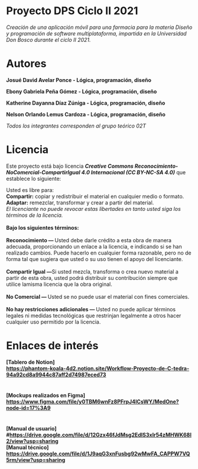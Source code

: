 # Proyecto DPS Ciclo II 2021

<i>Creación de una aplicación móvil para una farmacia para la materia Diseño y programación de software multiplataforma, impartida en la Universidad Don Bosco durante el ciclo II 2021.</i>

# Autores
<b>Josué David Avelar Ponce - Lógica, programación, diseño</b>

<b>Ebony Gabriela Peña Gómez - Lógica, programación, diseño</b>

<b>Katherine Dayanna Díaz Zúniga - Lógica, programación, diseño</b>

<b>Nelson Orlando Lemus Cardoza - Lógica, programación, diseño</b>

<i>Todos los integrantes corresponden al grupo teórico 02T</i>

# Licencia

Este proyecto está bajo licencia <b><i>Creative Commons Reconocimiento-NoComercial-CompartirIgual 4.0 Internacional (CC BY-NC-SA 4.0)</i></b> que establece lo siguiente:

Usted es libre para:
<br><b> Compartir:</b> copiar y redistribuir el material en cualquier medio o formato.
<br><b> Adaptar:</b> remezclar, transformar y crear a partir del material.
<br>
<i>El licenciante no puede revocar estas libertades en tanto usted siga los términos de la licencia.</i>
<br><br>
<b>Bajo los siguientes términos:</b>
<br><br><b>Reconocimiento — </b>Usted debe darle crédito a esta obra de manera adecuada, proporcionando un enlace a la licencia, e indicando si se han realizado cambios. Puede hacerlo en cualquier forma razonable, pero no de forma tal que sugiera que usted o su uso tienen el apoyo del licenciante.
<br><br><b>Compartir Igual —</b>Si usted mezcla, transforma o crea nuevo material a partir de esta obra, usted podrá distribuir su contribución siempre que utilice lamisma licencia que la obra original.
<br><br><b>No Comercial — </b>Usted se no puede usar el material con fines comerciales.
<br><br><b>No hay restricciones adicionales — </b>Usted no puede aplicar términos legales ni medidas tecnológicas que restrinjan legalmente a otros hacer cualquier uso permitido por la licencia.
<br>
# Enlaces de interés
<b>[Tablero de Notion]
<br>https://phantom-koala-4d2.notion.site/Workflow-Proyecto-de-C-tedra-94a92cd8a9944c87aff2d74987eced73
#
<b>[Mockups realizados en Figma]
<br>https://www.figma.com/file/y0TBM6wnFz8PFrpJ4lCsWY/MedOne?node-id=17%3A9
#
<b>[Manual de usuario]
<br>
#https://drive.google.com/file/d/12Gzx46fJdMsg2EdlS3xlr54zMHWK68I2/view?usp=sharing
<br><b>[Manual técnico]
<br>https://drive.google.com/file/d/1J9aqG3xnFusbg92wMwFA_CAPPW7VQ5rm/view?usp=sharing
#
